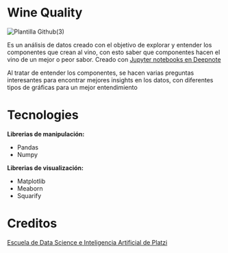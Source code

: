 # Wine Quality

![Plantilla Github(3)](https://user-images.githubusercontent.com/79411131/184985884-07de9b4e-56f9-4ebd-a003-559f8eb51f2c.gif)

Es un análisis de datos creado con el objetivo de explorar y entender los componentes que crean al vino, con esto saber que componentes hacen el vino de un mejor o peor sabor. Creado con [Jupyter notebooks en Deepnote](https://deepnote.com/workspace/edwlearn-225a6e89-4662-4f46-b221-100a82e8fc56/project/Proyecto-StartupReady-Analisis-Exploratorio-de-Datos-Duplicate-29f70b0d-c1f2-4f9d-850b-57af65306dc7/%2Feda-wines-template.ipynb)

Al tratar de entender los componentes, se hacen varias preguntas interesantes para encontrar mejores insights en los datos, con diferentes tipos de gráficas para un mejor entendimiento

# Tecnologies

**Librerias de manipulación:**

- Pandas
- Numpy


**Librerias de visualización:**

- Matplotlib
- Meaborn
- Squarify 

# Creditos

[Escuela de Data Science e Inteligencia Artificial de Platzi](https://platzi.com/datos/)


